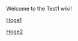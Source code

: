 Welcome to the Test1 wiki!


[Hoge1](https://github.com/MokomoGames/Test1/wiki)  


[Hoge2](https://github.com/MokomoGames/Test2/wiki)